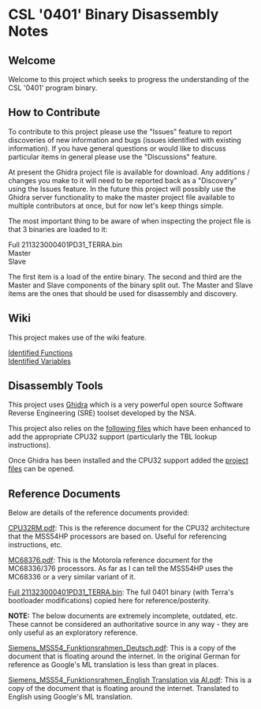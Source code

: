 CSL '0401' Binary Disassembly Notes
======
## Welcome
Welcome to this project which seeks to progress the understanding of the CSL '0401' program binary.

## How to Contribute
To contribute to this project please use the "Issues" feature to report discoveries of new information and bugs (issues identified with existing information). If you have general questions or would like to discuss particular items in general please use the "Discussions" feature.

At present the Ghidra project file is available for download. Any additions / changes you make to it will need to be reported back as a "Discovery" using the Issues feature. In the future this project will possibly use the Ghidra server functionality to make the master project file available to multiple contributors at once, but for now let's keep things simple.

The most important thing to be aware of when inspecting the project file is that 3 binaries are loaded to it:

Full 211323000401PD31_TERRA.bin  
Master  
Slave  

The first item is a load of the entire binary. The second and third are the Master and Slave components of the binary split out. The Master and Slave items are the ones that should be used for disassembly and discovery.

## Wiki
This project makes use of the wiki feature.  
  
[Identified Functions](https://github.com/karter16/CSL_0401_Binary_Disassembly_Notes/wiki/Functions)  
[Identified Variables](https://github.com/karter16/CSL_0401_Binary_Disassembly_Notes/wiki/Global-Variables)

## Disassembly Tools
This project uses [Ghidra](https://ghidra-sre.org) which is a very powerful open source Software Reverse Engineering (SRE) toolset developed by the NSA.
  
This project also relies on the [following files](https://github.com/NationalSecurityAgency/ghidra/commit/fafd1bb00aaca30ee546de0485896ba4de1bacab) which have been enhanced to add the appropriate CPU32 support (particularly the TBL lookup instructions).

Once Ghidra has been installed and the CPU32 support added the [project files](https://github.com/karter16/CSL_0401_Binary_Disassembly_Notes/blob/master/CSL_0401_Binary_Disassembly_2024_12_16.gar) can be opened.

## Reference Documents  
Below are details of the reference documents provided:

[CPU32RM.pdf](https://github.com/karter16/CSL_0401_Binary_Disassembly_Notes/blob/master/CPU32RM.pdf): This is the reference document for the CPU32 architecture that the MSS54HP processors are based on. Useful for referencing instructions, etc.
  
[MC68376.pdf](https://github.com/karter16/CSL_0401_Binary_Disassembly_Notes/blob/master/MC68376.pdf): This is the Motorola reference document for the MC68336/376 processors. As far as I can tell the MSS54HP uses the MC68336 or a very similar variant of it.
  
[Full 211323000401PD31_TERRA.bin](https://github.com/karter16/CSL_0401_Binary_Disassembly_Notes/blob/master/Full%20211323000401PD31_TERRA.bin): The full 0401 binary (with Terra's bootloader modifications) copied here for reference/posterity.
  
**NOTE:** The below documents are extremely incomplete, outdated, etc. These cannot be considered an authoritative source in any way - they are only useful as an exploratory reference.
  
[Siemens_MSS54_Funktionsrahmen_Deutsch.pdf](https://github.com/karter16/CSL_0401_Binary_Disassembly_Notes/blob/master/Siemens_MSS54_Funktionsrahmen_Deutsch.pdf): This is a copy of the document that is floating around the internet. In the original German for reference as Google's ML translation is less than great in places.
  
[Siemens_MSS54_Funktionsrahmen_English Translation via AI.pdf](https://github.com/karter16/CSL_0401_Binary_Disassembly_Notes/blob/master/Siemens_MSS54_Funktionsrahmen_English%20Translation%20via%20AI.pdf): This is a copy of the document that is floating around the internet. Translated to English using Google's ML translation.
